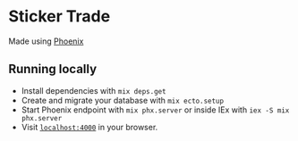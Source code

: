 # Sticker Trade

Made using [Phoenix](https://www.phoenixframework.org)

## Running locally

  * Install dependencies with `mix deps.get`
  * Create and migrate your database with `mix ecto.setup`
  * Start Phoenix endpoint with `mix phx.server` or inside IEx with `iex -S mix phx.server`
  * Visit [`localhost:4000`](http://localhost:4000) in your browser.
